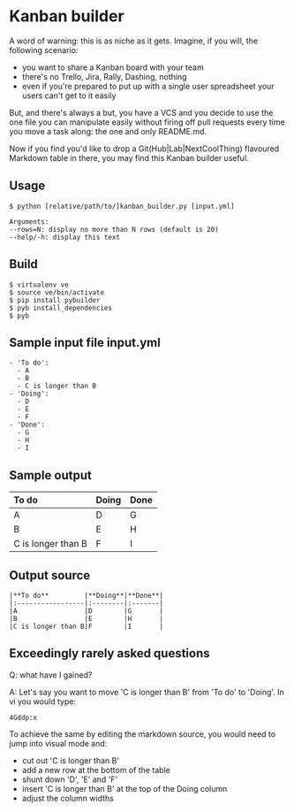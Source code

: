 Kanban builder
==============

A word of warning: this is as niche as it gets. Imagine, if you will, the following scenario:

* you want to share a Kanban board with your team
* there's no Trello, Jira, Rally, Dashing, nothing
* even if you're prepared to put up with a single user spreadsheet your users can't get to it easily

But, and there's always a but, you have a VCS and you decide to use the one file you can manipulate easily without firing off pull requests every time you move a task along: the one and only README.md.

Now if you find you'd like to drop a Git(Hub|Lab|NextCoolThing) flavoured Markdown table in there, you may find this Kanban builder useful.

Usage
-----
```
$ python [relative/path/to/]kanban_builder.py [input.yml]

Arguments:
--rows=N: display no more than N rows (default is 20)
--help/-h: display this text
```

Build
-----
```
$ virtualenv ve
$ source ve/bin/activate
$ pip install pybuilder
$ pyb install_dependencies
$ pyb
```

Sample input file input.yml
---------------------------
```
- 'To do':
  - A
  - B
  - C is longer than B
- 'Doing':
  - D
  - E 
  - F 
- 'Done':
  - G
  - H
  - I 
```

Sample output
-------------
|**To do**         |**Doing**|**Done**|
|:-----------------|:--------|:-------|
|A                 |D        |G       |
|B                 |E        |H       |
|C is longer than B|F        |I       |

Output source
-------------
```
|**To do**         |**Doing**|**Done**|
|:-----------------|:--------|:-------|
|A                 |D        |G       |
|B                 |E        |H       |
|C is longer than B|F        |I       |
```

Exceedingly rarely asked questions
----------------------------------
Q: what have I gained?

A: Let's say you want to move 'C is longer than B' from 'To do' to 'Doing'. In vi you would type:

```
4Gddp:x
```

To achieve the same by editing the markdown source, you would need to jump into visual mode and:

* cut out 'C is longer than B'
* add a new row at the bottom of the table
* shunt down 'D', 'E' and 'F'
* insert 'C is longer than B' at the top of the Doing column
* adjust the column widths
